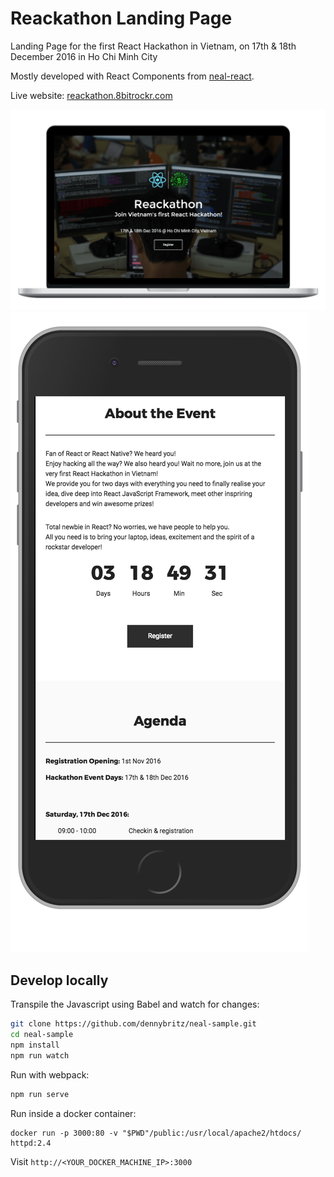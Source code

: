 # Reackathon Landing Page

Landing Page for the first React Hackathon in Vietnam, on 17th & 18th December 2016 in Ho Chi Minh City

Mostly developed with React Components from [neal-react](http://www.github.com/dennybritz/neal-react).

Live website: [reackathon.8bitrockr.com](http://reackathon.8bitrockr.com)

![Screenshot Desktop Opener](/screenshot_desktop.png)
![Screenshot Mobile Infos](/screenshot_mobile.png)

## Develop locally

Transpile the Javascript using Babel and watch for changes:

```bash
git clone https://github.com/dennybritz/neal-sample.git
cd neal-sample
npm install
npm run watch
```

Run with webpack:

```bash
npm run serve
```

Run inside a docker container:

```
docker run -p 3000:80 -v "$PWD"/public:/usr/local/apache2/htdocs/ httpd:2.4
```

Visit `http://<YOUR_DOCKER_MACHINE_IP>:3000`
